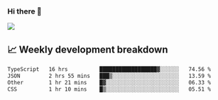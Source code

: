 ### Hi there 👋
<img align="center" src="https://github-readme-stats.vercel.app/api?username=Tumao727&show_icons=true&hide_title=true&theme=dracula" />


## 📈 Weekly development breakdown
<!--START_SECTION:waka-->

```txt
TypeScript   16 hrs          ██████████████████▓░░░░░░   74.56 %
JSON         2 hrs 55 mins   ███▒░░░░░░░░░░░░░░░░░░░░░   13.59 %
Other        1 hr 21 mins    █▓░░░░░░░░░░░░░░░░░░░░░░░   06.33 %
CSS          1 hr 10 mins    █▒░░░░░░░░░░░░░░░░░░░░░░░   05.51 %
```

<!--END_SECTION:waka-->